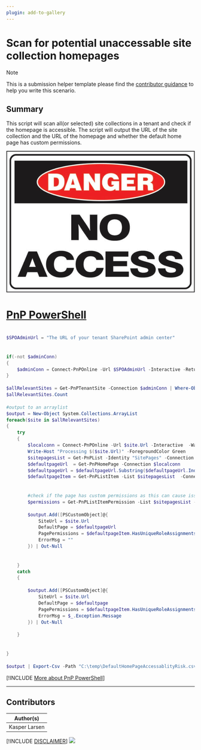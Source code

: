 ```yaml
---
plugin: add-to-gallery
---
```


# Scan for potential unaccessable site collection homepages

> [!Note]
> This is a submission helper template please find the [contributor guidance](/docfx/contribute.md) to help you write this scenario.

## Summary

This script will scan all(or selected) site collections in a tenant and check if the homepage is accessible. The script will output the URL of the site collection and the URL of the homepage and whether the default home page has custom permissions.

![Example Screenshot](assets/example.png)


# [PnP PowerShell](#tab/pnpps)

```powershell

$SPOAdminUrl = "The URL of your tenant SharePoint admin center"


if(-not $adminConn)
{
    $adminConn = Connect-PnPOnline -Url $SPOAdminUrl -Interactive -ReturnConnection
}

$allRelevantSites = Get-PnPTenantSite -Connection $adminConn | Where-Object { $_.Template -like "STS#3" } #or similar filter as per your requirement
$allRelevantSites.Count

#output to an arraylist
$output = New-Object System.Collections.ArrayList
foreach($site in $allRelevantSites)
{
    try 
    {
        $localconn = Connect-PnPOnline -Url $site.Url -Interactive  -WarningAction SilentlyContinue -ErrorAction Stop -ReturnConnection
        Write-Host "Processing $($site.Url)" -ForegroundColor Green
        $sitepagesList = Get-PnPList -Identity "SitePages" -Connection $localconn
        $defaultpageUrl  = Get-PnPHomePage -Connection $localconn
        $defaultpageUrl = $defaultpageUrl.Substring($defaultpageUrl.IndexOf("/")+1)
        $defaultpageItem = Get-PnPListItem -List $sitepagesList  -Connection $localconn | Where-Object { $_.FieldValues.FileLeafRef -eq $defaultpageUrl }   
        
        
        #check if the page has custom permissions as this can cause issues 
        $permissions = Get-PnPListItemPermission -List $sitepagesList -Identity $defaultpageItem -Connection $localconn
        
        $output.Add([PSCustomObject]@{
            SiteUrl = $site.Url
            DefaultPage = $defaultpageUrl
            PagePermissions = $defaultpageItem.HasUniqueRoleAssignments
            ErrorMsg = ""
        }) | Out-Null


    }
    catch 
    {
    
        $output.Add([PSCustomObject]@{
            SiteUrl = $site.Url
            DefaultPage = $defaultpage
            PagePermissions = $defaultpageItem.HasUniqueRoleAssignments
            ErrorMsg = $_.Exception.Message
        }) | Out-Null
        
    }
    
    
}

$output | Export-Csv -Path "C:\temp\DefaultHomePageAccessablityRisk.csv" -NoTypeInformation -Force -Encoding utf8BOM -Delimiter "|"


```
[!INCLUDE [More about PnP PowerShell](../../docfx/includes/MORE-PNPPS.md)]
***


## Contributors

| Author(s) |
|-----------|
| Kasper Larsen |

[!INCLUDE [DISCLAIMER](../../docfx/includes/DISCLAIMER.md)]
<img src="https://m365-visitor-stats.azurewebsites.net/script-samples/scripts/spo-check-unaccessable-homepages" aria-hidden="true" />
